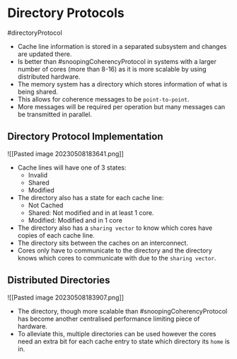 # Directory Protocols
#directoryProtocol
* Cache line information is stored in a separated subsystem and changes are updated there.
* Is better than #snoopingCoherencyProtocol in systems with a larger number of cores (more than 8-16) as it is more scalable by using distributed hardware.
* The memory system has a directory which stores information of what is being shared.
* This allows for coherence messages to be `point-to-point`.
* More messages will be required per operation but many messages can be transmitted in parallel.

## Directory Protocol Implementation
![[Pasted image 20230508183641.png]]
* Cache lines will have one of 3 states:
	* Invalid
	* Shared
	* Modified
* The directory also has a state for each cache line: 
	* Not Cached
	* Shared: Not modified and in at least 1 core.
	* Modified: Modified and in 1 core
* The directory also has a `sharing vector` to know which cores have copies of each cache line.
* The directory sits between the caches on an interconnect.
* Cores only have to communicate to the directory and the directory knows which cores to communicate with due to the `sharing vector`.

## Distributed Directories
![[Pasted image 20230508183907.png]]
* The directory, though more scalable than #snoopingCoherencyProtocol has become another centralised performance limiting piece of hardware.
* To alleviate this, multiple directories can be used however the cores need an extra bit for each cache entry to state which directory its `home` is in.


